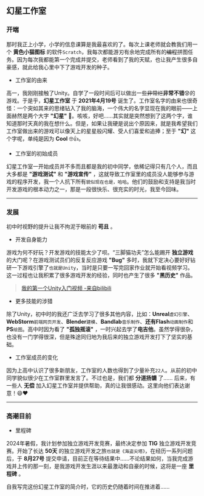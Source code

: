 ## 幻星工作室

### 开端

那时我正上小学，小学的信息课算是我最喜欢的了。每次上课老师就会教我们用一个 **黄色小猫图标** 的软件``Scratch``，我每次都能游刃有余地完成所有的<del>编程</del>拼图任务。因为每次我都能第一个完成并提交，老师看到了我的天赋，也让我产生很多自豪感，就此给我心里中下了游戏开发的种子。

- 工作室的由来

高一，我刚刚接触了Unity。自学了一段时间后可以做出一些<del>非常烂</del>**非常不错**😰的游戏。于是乎，**幻星工作室** 于 **2021年4月19号** 诞生了。工作室名字的由来也很奇怪：一个突如其来的思绪钻入了我的脑海，一个伟大的名字显现在我的眼前——上面赫然是两个大字 **"幻星"** 🤩。咳咳，好吧……其实就是突然想到了这两个字，谁知道那时天真的我在想什么。但是，如果让我硬是说出个原因来，就是我希望我们工作室做出来的游戏可以像天上的星星般闪耀、受人们喜爱和追捧；至于 **"幻"** 这个字呢，单纯是因为 **Cool** 🤓👍。

- 工作室的初始成员  

幻星工作室一开始成员并不多而且都是我的初中同学，依稀记得只有几个人，而且大多都是 **"游戏测试"** 和 **"游戏宣传"** ，这就导致工作室里的成员没人能够参与游戏的程序开发，我一个人抗下所有``貌似现在也是，哈哈``。他们的鼓励和支持是我当时开发游戏的根本动力之一，那是一段很快乐、很充实的时光，我至今回味。

***

### 发展

初中时视野的提升让我不拘泥于眼前的 **苟且** 。

- 开发自身能力

游戏为何不好玩？开发游戏的技能太少了呗。“三脚猫功夫”怎么能踢开 **独立游戏** 的大门呢？在游戏测试员们的反复反应游戏 **"Bug"** 多时，我就下定决心要好好钻研一下游戏引擎了``也就是Unity``，当时是只要一写完回家作业就开始看视频学习。这一过程也让我积累了很多游戏开发的经验，同时也产生了很多 **"黑历史"** 作品。

>[我的第一个Unity入门视频 -来自bilibili](https://www.bilibili.com/video/BV12s411g7gU/?spm_id_from=333.337.search-card.all.click&vd_source=aaae2859daad2f1fcd06dde5abb72fb6)

- 更多技能的涉猎

除了Unity，初中时的我还广泛去学习了很多其他内容，比如：**Unreal**``虚幻引擎``、**WebStorm**``前端网页开发``、**Blender**``建模``、**Bandlab**``音乐制作``、**还有Flash**``动画制作``和**PS**``绘图``。高中时因为看了 **"孤独摇滚"** ，一时兴起去学了**电吉他**。虽然学得很杂，也没有一门学得很深，但是殊途同归地为我后来的独立游戏开发打下了坚实的基础。

- 工作室成员的变化  

因为上高中认识了很多新朋友，工作室的人数也得到了少量补充``22人``。从前的初中同学貌似很少在工作室群里发言了。不过也是，我们都 **分道扬镳** 了……
后来，有一些人 **无偿** 加入幻星工作室并提供帮助，真的让我很感动。这里向他们表达谢意！😄❤️

***

### <del>高潮</del>目前

- 里程碑

2024年暑假，我计划参加独立游戏开发竞赛，最终决定参加 **TIG** 独立游戏开发竞赛。开始了长达 **50天** 的独立游戏开发之旅``也就是《海盗尖塔》``，在经历一系列问题后，于 **8月27号** 提交申请，目前正在等待结果中……不论结果如何，当我完成游戏并上传的那一刻，是我游戏开发生涯以来最激动和自豪的时候，这将是一座 **里程碑**  。

自我写完这份幻星工作室的简介时，它的历史仍随着时间在推进着……